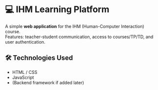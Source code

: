# 💻 IHM Learning Platform  

A simple **web application** for the IHM (Human-Computer Interaction) course.  
Features: teacher-student communication, access to courses/TP/TD, and user authentication.  

## 🛠️ Technologies Used  
- HTML / CSS  
- JavaScript  
- (Backend framework if added later)  
